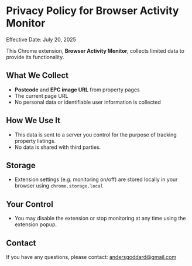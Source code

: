 # Privacy Policy for Browser Activity Monitor

Effective Date: July 20, 2025

This Chrome extension, **Browser Activity Monitor**, collects limited data to provide its functionality.

## What We Collect

- **Postcode** and **EPC image URL** from property pages
- The current page URL
- No personal data or identifiable user information is collected

## How We Use It

- This data is sent to a server you control for the purpose of tracking property listings.
- No data is shared with third parties.

## Storage

- Extension settings (e.g. monitoring on/off) are stored locally in your browser using `chrome.storage.local`

## Your Control

- You may disable the extension or stop monitoring at any time using the extension popup.

## Contact

If you have any questions, please contact: andersgoddard@gmail.com

